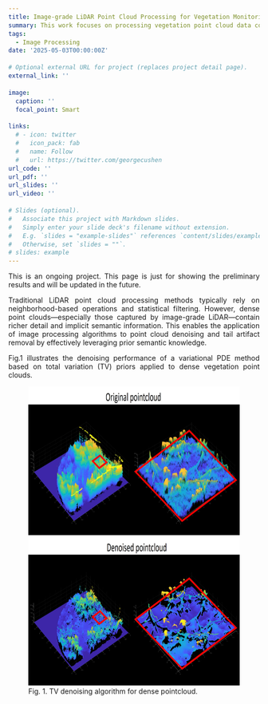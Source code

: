 ```yaml
---
title: Image-grade LiDAR Point Cloud Processing for Vegetation Monitoring
summary: This work focuses on processing vegetation point cloud data collected by image-grade LiDAR using image processing techniques. By leveraging depth priors from natural images, the method enables denoising and tail artifact removal in dense point clouds, thereby improving the quality and reliability of vegetation structure analysis.
tags:
  - Image Processing
date: '2025-05-03T00:00:00Z'

# Optional external URL for project (replaces project detail page).
external_link: ''

image:
  caption: ''
  focal_point: Smart

links:
  # - icon: twitter
  #   icon_pack: fab
  #   name: Follow
  #   url: https://twitter.com/georgecushen
url_code: ''
url_pdf: ''
url_slides: ''
url_video: ''

# Slides (optional).
#   Associate this project with Markdown slides.
#   Simply enter your slide deck's filename without extension.
#   E.g. `slides = "example-slides"` references `content/slides/example-slides.md`.
#   Otherwise, set `slides = ""`.
# slides: example
---
```

<h8 style="text-align: justify;">

This is an ongoing project. This page is just for showing the preliminary results and will be updated in the future.  
  
Traditional LiDAR point cloud processing methods typically rely on neighborhood-based operations and statistical filtering. However, dense point clouds—especially those captured by image-grade LiDAR—contain richer detail and implicit semantic information. This enables the application of image processing algorithms to point cloud denoising and tail artifact removal by effectively leveraging prior semantic knowledge.

Fig.1 illustrates the denoising performance of a variational PDE method based on total variation (TV) priors applied to dense vegetation point clouds.

<figure>
 <img src="fig1.jpg" alt="a" width="600px" height="600px"/>
  <figcaption>
      <h10>Fig. 1. TV denoising algorithm for dense pointcloud.</h10>
  </figcaption>
</figure>

</h8>